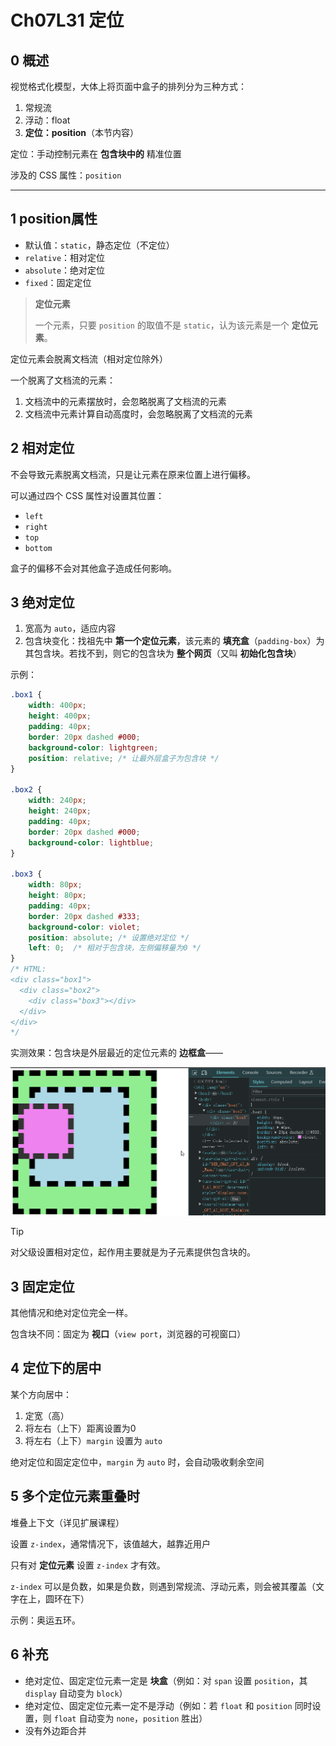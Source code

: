 # Ch07L31 定位

## 0 概述

视觉格式化模型，大体上将页面中盒子的排列分为三种方式：

1. 常规流
2. 浮动：float
3. **定位：position**（本节内容）

定位：手动控制元素在 **包含块中的** 精准位置

涉及的 CSS 属性：`position`

---



## 1 position属性

- 默认值：`static`，静态定位（不定位）
- `relative`：相对定位
- `absolute`：绝对定位
- `fixed`：固定定位

> **定位元素**
>
> 一个元素，只要 `position` 的取值不是 `static`，认为该元素是一个 **定位元素**。

定位元素会脱离文档流（相对定位除外）

一个脱离了文档流的元素：

1. 文档流中的元素摆放时，会忽略脱离了文档流的元素
2. 文档流中元素计算自动高度时，会忽略脱离了文档流的元素



## 2 相对定位

不会导致元素脱离文档流，只是让元素在原来位置上进行偏移。

可以通过四个 CSS 属性对设置其位置：

- `left`
- `right`
- `top`
- `bottom`

盒子的偏移不会对其他盒子造成任何影响。



## 3 绝对定位

1. 宽高为 `auto`，适应内容
2. 包含块变化：找祖先中 **第一个定位元素**，该元素的 **填充盒**（`padding-box`）为其包含块。若找不到，则它的包含块为 **整个网页**（又叫 **初始化包含块**）

示例：

```css
.box1 {
    width: 400px;
    height: 400px;
    padding: 40px;
    border: 20px dashed #000;
    background-color: lightgreen;
    position: relative; /* 让最外层盒子为包含块 */
}

.box2 {
    width: 240px;
    height: 240px;
    padding: 40px;
    border: 20px dashed #000;
    background-color: lightblue;
}

.box3 {
    width: 80px;
    height: 80px;
    padding: 40px;
    border: 20px dashed #333;
    background-color: violet;
    position: absolute; /* 设置绝对定位 */
    left: 0;  /* 相对于包含块，左侧偏移量为0 */
}
/* HTML: 
<div class="box1">
  <div class="box2">
    <div class="box3"></div>
  </div>
</div>
*/
```

实测效果：包含块是外层最近的定位元素的 **边框盒**——

![实测：包含块是父级定位元素的填充盒](../assets/31-1.png)

> [!tip]
>
> 对父级设置相对定位，起作用主要就是为子元素提供包含块的。



## 3 固定定位

其他情况和绝对定位完全一样。

包含块不同：固定为 **视口**（`view port`，浏览器的可视窗口）




## 4 定位下的居中

某个方向居中：

1. 定宽（高）
2. 将左右（上下）距离设置为0
3. 将左右（上下）`margin` 设置为 `auto`

绝对定位和固定定位中，`margin` 为 `auto` 时，会自动吸收剩余空间



## 5 多个定位元素重叠时

堆叠上下文（详见扩展课程）

设置 `z-index`，通常情况下，该值越大，越靠近用户

只有对 **定位元素** 设置 `z-index` 才有效。

`z-index` 可以是负数，如果是负数，则遇到常规流、浮动元素，则会被其覆盖（文字在上，圆环在下）

示例：奥运五环。



## 6 补充

- 绝对定位、固定定位元素一定是 **块盒**（例如：对 `span` 设置 `position`，其 `display` 自动变为 `block`）
- 绝对定位、固定定位元素一定不是浮动（例如：若 `float` 和 `position` 同时设置，则 `float` 自动变为 `none`，`position` 胜出）
- 没有外边距合并
